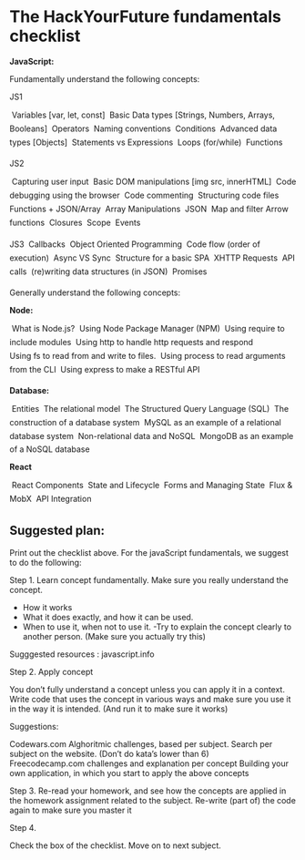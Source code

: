 
# The HackYourFuture fundamentals checklist # 

**JavaScript:**

Fundamentally understand the following concepts:

JS1

	Variables [var, let, const] 
	Basic Data types [Strings, Numbers, Arrays, Booleans] 
	Operators 
	Naming conventions 
	Conditions 
	Advanced data types [Objects] 
	Statements vs Expressions 
	Loops (for/while) 
	Functions

JS2

	Capturing user input 
	Basic DOM manipulations [img src, innerHTML] 
	Code debugging using the browser 
	Code commenting 
	Structuring code files
	Functions + JSON/Array
	Array Manipulations 
	JSON 
	Map and filter 
	Arrow functions 
	Closures 
	Scope 
	Events

JS3
	Callbacks 
	Object Oriented Programming 
	Code flow (order of execution) 
	Async VS Sync 
	Structure for a basic SPA 
	XHTTP Requests 
	API calls 
	(re)writing data structures (in JSON) 
	Promises 


Generally understand the following concepts: 

**Node:**

	What is Node.js? 
	Using Node Package Manager (NPM) 
	Using require to include modules 
	Using http to handle http requests and respond 
	Using fs to read from and write to files. 
	Using process to read arguments from the CLI 
	Using express to make a RESTful API 

**Database:**

	Entities 
	The relational model 
	The Structured Query Language (SQL) 
	The construction of a database system 
	MySQL as an example of a relational database system 
	Non-relational data and NoSQL 
	MongoDB as an example of a NoSQL database 

**React**

	React Components 
	State and Lifecycle 
	Forms and Managing State 
	Flux & MobX 
	API Integration 



## Suggested plan: ##

Print out the checklist above. For the javaScript fundamentals, we suggest to do the following: 

Step 1. Learn concept fundamentally. Make sure you really understand the concept. 

- How it works 
- What it does exactly, and how it can be used.  
- When to use it, when not to use it. 
-Try to explain the concept clearly to another person. (Make sure you actually try this) 

Sugggested resources :
javascript.info    

Step 2. Apply concept

You don’t fully understand a concept unless you can apply it in a context. 
Write code that uses the concept in various ways and make sure you use it in the way it is intended. (And run it to make sure it works) 

Suggestions:

Codewars.com Alghoritmic challenges, based per subject. Search per subject on the website. (Don’t do kata’s lower than 6) 
Freecodecamp.com challenges and explanation per concept 
Building your own application, in which you start to apply the above concepts


Step 3. 
Re-read your homework, and see how the concepts are applied in the homework assignment related to the subject. Re-write (part of) the code again to make sure you master it 


Step 4.

Check the box of the checklist. Move on to next subject. 











